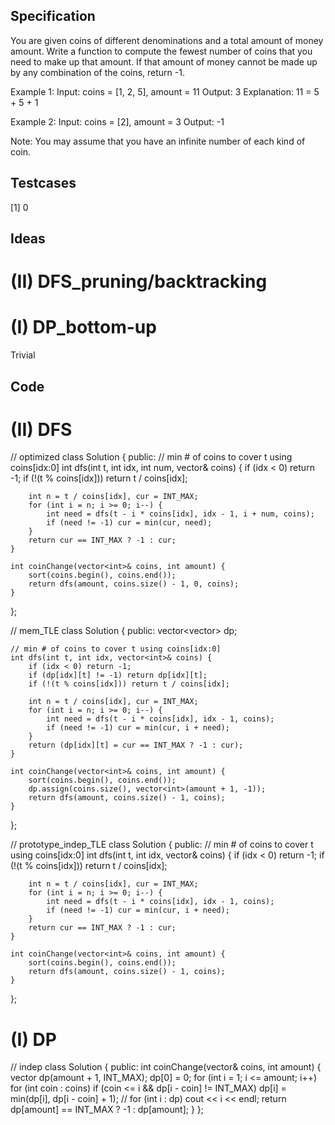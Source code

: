 ## Specification
You are given coins of different denominations and a total amount of money amount. Write a function to compute the fewest number of coins that you need to make up that amount. If that amount of money cannot be made up by any combination of the coins, return -1.

Example 1:
Input: coins = [1, 2, 5], amount = 11
Output: 3 
Explanation: 11 = 5 + 5 + 1

Example 2:
Input: coins = [2], amount = 3
Output: -1

Note: You may assume that you have an infinite number of each kind of coin.



## Testcases
[1]
0



## Ideas
# (II) DFS_pruning/backtracking

# (I) DP_bottom-up
Trivial



## Code
# (II) DFS
// optimized
class Solution {
public:
    // min # of coins to cover t using coins[idx:0]
    int dfs(int t, int idx, int num, vector<int>& coins) {
        if (idx < 0) return -1;
        if (!(t % coins[idx])) return t / coins[idx];
        
        int n = t / coins[idx], cur = INT_MAX;
        for (int i = n; i >= 0; i--) {
            int need = dfs(t - i * coins[idx], idx - 1, i + num, coins);
            if (need != -1) cur = min(cur, need);
        }
        return cur == INT_MAX ? -1 : cur;
    }
    
    int coinChange(vector<int>& coins, int amount) {
        sort(coins.begin(), coins.end());
        return dfs(amount, coins.size() - 1, 0, coins);
    }
};

// mem_TLE
class Solution {
public:
    vector<vector<int>> dp;
    
    // min # of coins to cover t using coins[idx:0]
    int dfs(int t, int idx, vector<int>& coins) {
        if (idx < 0) return -1;
        if (dp[idx][t] != -1) return dp[idx][t];
        if (!(t % coins[idx])) return t / coins[idx];
        
        int n = t / coins[idx], cur = INT_MAX;
        for (int i = n; i >= 0; i--) {
            int need = dfs(t - i * coins[idx], idx - 1, coins);
            if (need != -1) cur = min(cur, i + need);
        }
        return (dp[idx][t] = cur == INT_MAX ? -1 : cur);
    }
    
    int coinChange(vector<int>& coins, int amount) {
        sort(coins.begin(), coins.end());
        dp.assign(coins.size(), vector<int>(amount + 1, -1));
        return dfs(amount, coins.size() - 1, coins);
    }
};

// prototype_indep_TLE
class Solution {
public:
    // min # of coins to cover t using coins[idx:0]
    int dfs(int t, int idx, vector<int>& coins) {
        if (idx < 0) return -1;
        if (!(t % coins[idx])) return t / coins[idx];
        
        int n = t / coins[idx], cur = INT_MAX;
        for (int i = n; i >= 0; i--) {
            int need = dfs(t - i * coins[idx], idx - 1, coins);
            if (need != -1) cur = min(cur, i + need);
        }
        return cur == INT_MAX ? -1 : cur;
    }
    
    int coinChange(vector<int>& coins, int amount) {
        sort(coins.begin(), coins.end());
        return dfs(amount, coins.size() - 1, coins);
    }
};


# (I) DP
// indep
class Solution {
public:
    int coinChange(vector<int>& coins, int amount) {
        vector<int> dp(amount + 1, INT_MAX);
        dp[0] = 0;
        for (int i = 1; i <= amount; i++)
            for (int coin : coins) if (coin <= i && dp[i - coin] != INT_MAX)
                dp[i] = min(dp[i], dp[i - coin] + 1);
        // for (int i : dp) cout << i << endl;
        return dp[amount] == INT_MAX ? -1 : dp[amount];
    }
};
